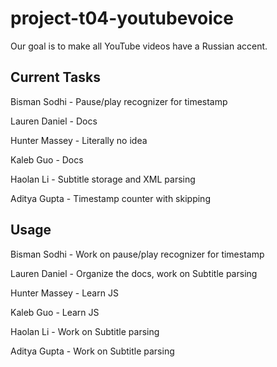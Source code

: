 # project-t04-youtubevoice

Our goal is to make all YouTube videos have a Russian accent.

## Current Tasks

Bisman Sodhi - Pause/play recognizer for timestamp

Lauren Daniel - Docs

Hunter Massey - Literally no idea

Kaleb Guo - Docs

Haolan Li - Subtitle storage and XML parsing 

Aditya Gupta - Timestamp counter with skipping 

## Usage

Bisman Sodhi - Work on pause/play recognizer for timestamp

Lauren Daniel - Organize the docs, work on Subtitle parsing 

Hunter Massey - Learn JS

Kaleb Guo - Learn JS

Haolan Li - Work on Subtitle parsing  

Aditya Gupta - Work on Subtitle parsing


